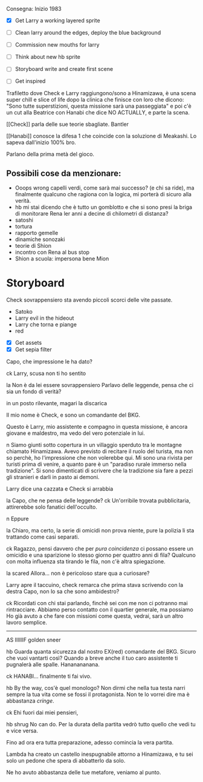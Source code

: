Consegna: Inizio 1983


- [x] Get Larry a working layered sprite
- [ ] Clean larry around the edges, deploy the blue background
- [ ] Commission new mouths for larry
- [ ] Think about new hb sprite


- [ ] Storyboard write and create first scene
- [ ] Get inspired

Trafiletto dove Check e Larry raggiungono/sono a  Hinamizawa, è una scena super chill e slice of life dopo la clinica che finisce con loro che dicono: "Sono tutte superstizioni, questa missione sarà una passeggiata" e poi c'è un cut alla Beatrice con Hanabi che dice NO ACTUALLY, e parte la scena.


[[Check]] parla delle sue teorie sbagliate.
Bantler


[[Hanabi]] conosce la difesa 1 che coincide con la soluzione di Meakashi. Lo sapeva dall'inizio 100% bro.

Parlano della prima metà del gioco.

## Possibili cose da menzionare:
- Ooops wrong capelli verdi, come sarà mai successo? (e chi sa ride), ma finalmente qualcuno che ragiona con la logica, mi porterà di sicuro alla verità.
- hb mi stai dicendo che è tutto un gomblotto e che si sono presi la briga di monitorare Rena ler anni a decine di chilometri di distanza?
- satoshi
- tortura
- rapporto gemelle
- dinamiche sonozaki
- teorie di Shion
- incontro con Rena al bus stop
- Shion a scuola: impersona bene Mion


# Storyboard

Check sovrappensiero sta avendo piccoli scorci delle vite passate.
- Satoko
- Larry evil in the hideout
- Larry che torna e piange
- red

- [x] Get assets
- [x] Get sepia filter

Capo, che impressione le ha dato?

ck 
Larry, scusa non ti ho sentito

la
Non è da lei essere sovrappensiero
Parlavo delle leggende, pensa che ci sia un fondo di verità?

in un posto rilevante, magari la discarica

Il mio nome è Check, e sono un comandante del BKG.

Questo è Larry, mio assistente e compagno in questa missione, è ancora giovane e maldestro, ma vedo del vero potenziale in lui.

n
Siamo giunti sotto copertura in un villaggio sperduto tra le montagne chiamato Hinamizawa. 
Avevo previsto di recitare il ruolo del turista, ma non so perchè, ho l'impressione che non volerebbe qui.
Mi sono una rivista per turisti prima di venire, a quanto pare è un "paradiso rurale immerso nella tradizione".
Si sono dimenticati di scrivere che la tradizione sia fare a pezzi gli stranieri e darli in pasto ai demoni.

Larry dice una cazzata e Check si arrabbia



la
Capo, che ne pensa delle leggende?
ck
Un'orribile trovata pubblicitaria, attirerebbe solo fanatici dell'occulto.

n
Eppure 

la
Chiaro, ma certo, la serie di omicidi non prova niente, pure la polizia li sta trattando come casi separati.

ck
Ragazzo, pensi davvero che per *pura coincidenza* ci possano essere un omicidio e una sparizione lo stesso giorno per quattro anni di fila?
Qualcuno con molta influenza sta tirando le fila, non c'è altra spiegazione.

la scared
Allora... non è pericoloso stare qua a curiosare?

Larry apre il taccuino, check remarca che prima stava scrivendo con la destra
Capo, non lo sa che sono ambidestro?

ck
Ricordati con chi stai parlando, finchè sei con me non ci potranno mai rintracciare.
Abbiamo perso contatto con il quartier generale, ma possiamo 
Ho già avuto a che fare con missioni come questa, vedrai, sarà un altro lavoro semplice.

---


AS IIIIIIF
golden sneer

hb
Guarda quanta sicurezza dal nostro EX(red) comandante del BKG.
Sicuro che vuoi vantarti così? Quando a breve anche il tuo caro assistente ti pugnalerà alle spalle. Hananananana.



ck
HANABI... finalmente ti fai vivo.

hb
By the way, cos'è quel monologo? Non dirmi che nella tua testa narri sempre la tua vita come se fossi il protagonista. Non te lo vorrei dire ma è abbastanza *cringe*.

ck 
Ehi fuori dai miei pensieri, 

hb shrug
No can do. Per la durata della partita vedrò tutto quello che vedi tu e vice versa.

Fino ad ora era tutta preparazione, adesso comincia la vera partita.

Lambda ha creato un castello inespugnabile attorno a Hinamizawa, e tu sei solo un pedone che spera di abbatterlo da solo.

Ne ho avuto abbastanza delle tue metafore, veniamo al punto.


